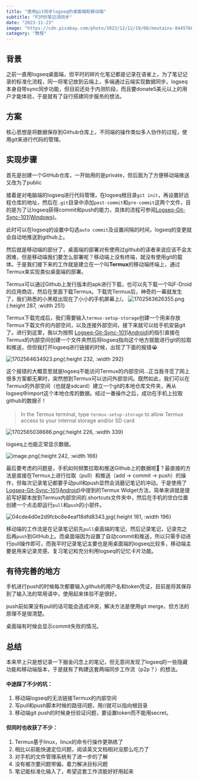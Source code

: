 ```yaml
---
title: "使用git同步logseq的桌面端和移动端"
subtitle: "P2P的笔记流同步"
date: "2023-11-23"
image: "https://cdn.pixabay.com/photo/2023/12/12/19/08/moutains-8445768_1280.jpg"
category: "教程"
---
```


## 背景
之前一直用logseq桌面端，但平时的碎片化笔记都是记录在语雀上，为了笔记记录的标准化流程，同一将笔记放到云端上，多端通过云端实现数据同步。logseq本身自带sync同步功能，但目前还处于内测阶段，而且要donate5美元以上的用户才能体验，于是就有了自行搭建同步服务的想法。
## 方案
核心思想是将数据保存到Github仓库上，不同端的操作类似多人协作的过程，使用git来进行代码的管理。


 ## 实现步骤
 首先是创建一个GitHub仓库，一开始用的是private，但后面为了方便移动端推送又改为了public

接着是对电脑端的logseq进行代码管理，在logseq根目录`git init`，再设置好远程仓库的地址，然后在`.git`目录中添加`post-commit`和`pre-commit`这两个文件，目的是为了让logseq获得commit和push的能力，具体的流程可参阅[Logseq-Git-Sync-101(Windows)](https://github.com/CharlesChiuGit/Logseq-Git-Sync-101/wiki/For-Windows-users)。

此时可以在logseq的设置中勾选`auto commit`及设置间隔的时间，logseq的变更就会自动地推送到github上。

然后就是移动端的部分了，桌面端的部署对有使用过github的读者来说应该不会太困难，但是移动端我们要怎么部署呢？移动端上没有终端，就没有使用git的载体。于是我们接下来的工作就是建立在一个叫**Termux**的移动端终端上，通过Termux来实现类似桌面端的部署。

Termux可以通过Github上发行版本的apk进行下载，也可以先下载一个叫F-Droid的应用商店，然后在里面下载Termux。下载完Termux后，神奇的一幕就发生了，我们熟悉的小黑框出现在了小小的手机屏幕上/。
![1702563626355.png](/images/1702563626355_1702563629515_0.png){:height 287, :width 251}

Termux下载完成后，我们需要输入`termux-setup-storage`创建一个用来存放Termux下载文件的内部空间，以及连接外部空间，接下来就可以给手机安装git了。进行到这里，我以为按照 [Logseq-Git-Sync-101(Android)](https://github.com/CharlesChiuGit/Logseq-Git-Sync-101/wiki/For-Android-users)的指引直接在Termux的内部空间创建一个文件夹然后将logseq指向这个地方就能进行git的拉取和推送，但但我打开logseq进行链接的时候，出现了下面的报错😭

![1702564634923.png](/images/1702564634923_1702564650977_0.png){:height 232, :width 292}

 这个报错的大概意思就是logseq不能访问Termux的内部空间...正当我寻觅了网上很多方案都无果时，突然想到Termux可以访问外部空间。既然如此，我们可以在Termux的外部空间（也就是sdcard）建立一个git的本地仓库文件夹，再从logseq中import这个本地仓库的数据。经过一番操作之后，成功在手机上拉取github的数据✌！


  > In the Termux terminal, type `termux-setup-storage` to allow Termux access to your internal storage and/or SD card 

![1702565038686.png](/images/1702565038686_1702565041757_0.png){:height 226, :width 339}

logseq上也能正常显示数据。

![image.png](/images/image_1702565251904_0.png){:height 242, :width 166}

最后要考虑的问题是，手机如何频繁拉取和推送Github上的数据呢🤔？最直接的方法是直接在Termux上进行拉取（pull）和推送（add -> commit -> push）的操作，但每次记录笔记都要手动pull和push显然会消磨记笔记的冲动。于是使用了[Logseq-Git-Sync-101(Android)](https://github.com/CharlesChiuGit/Logseq-Git-Sync-101/wiki/For-Android-users)中提到的Termux Widget方法，简单来讲就是提前写好脚本放到Termux内部空间的.shortcuts文件夹中，然后在手机的空白位置创建一个点击即运行`pull`和`push`的小部件。

![04cde4d0e2d9fcbc8e4eaf18dfd8343.jpg](/images/04cde4d0e2d9fcbc8e4eaf18dfd8343_1702565785407_0.jpg){:height 161, :width 196}

移动端的工作流是在记录笔记前先`pull`桌面端的笔记，然后记录笔记，记录完之后再`push`到GitHub上。而桌面端因为设置了自动commit和推送，所以只需手动进行pull操作即可，而我平时记录笔记主要也是用桌面端的logseq比较多，移动端主要是用来记录灵感、复习笔记和充分利用logseq的记忆卡片功能。
## 有待完善的地方
手机进行push的时候每次都要输入github的用户名和token凭证，目前是将其保存到了输入法的常用语中，使用起来体验不是很好。

push前如果没有pull的话可能会造成冲突，解决方法是使用git merge，但方法的原理不是很清楚。

桌面端有时候会显示commit失败的情况。

 ## 总结
本来早上只是想记录一下掘金闪念上的笔记，但无意间发现了logseq的一些隐藏功能和移动端版本，于是就有了构建这套两端同步工作流（p2p？）的想法。

#### 中途踩了不少的坑：
1. 移动端logseq的无法链接Termux的内部空间 
2. 写pull和push脚本时候的路径问题，用//就可以指向根目录 
3. 移动端git push的时候身份验证问题，要设置token而不能用secret。          

#### 但同时也收获了不少：
1. Termux基于linux，linux的命令行操作更熟练了
2. 相比以前能快速定位问题，阅读英文文档相对没那么吃力了
3. 对手机的文件管理系统有了进一步的了解
4. 没有被次要问题带偏，着力解决目标问题
5. 笔记能标准化输入了，希望这套工作流能好好用起来
